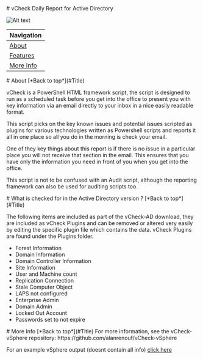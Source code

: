 <a name="Title">
# vCheck Daily Report for Active Directory

![Alt text](https://vcheck.report/samples/vCheck-AD_Screenshot.PNG "vCheck Sample")

|Navigation|
|-----------------|
|[About](#About)|
|[Features](#Features)|
|[More Info](#More)|

<a name="About">
# About
[*Back to top*](#Title)

vCheck is a PowerShell HTML framework script, the script is designed to run as a scheduled task before you get into the office to present you with key information via an email directly to your inbox in a nice easily readable format. 

This script picks on the key known issues and potential issues scripted as plugins for various technologies written as Powershell scripts and reports it all in one place so all you do in the morning is check your email.

One of they key things about this report is if there is no issue in a particular place you will not receive that section in the email. This ensures that you have only the information you need in front of you when you get into the office.

This script is not to be confused with an Audit script, although the reporting framework can also be used for auditing scripts too. 


<a name="Features">
# What is checked for in the Active Directory version ?
[*Back to top*](#Title)

The following items are included as part of the vCheck-AD download, they are included as vCheck Plugins and can be removed or altered very easily by editing the specific plugin file which contains the data. vCheck Plugins are found under the Plugins folder.

- Forest Information
- Domain Information
- Domain Controller Information
- Site Information
- User and Machine count
- Replication Connection
- Stale Computer Object
- LAPS not configured
- Enterprise Admin
- Domain Admin
- Locked Out Account
- Passwords set to not expire

<a name="More">
# More Info
[*Back to top*](#Title)
For more information, see the vCheck-vSphere repository: https://github.com/alanrenouf/vCheck-vSphere

For an example vSphere output (doesnt contain all info) [click here](https://vcheck.report/samples/vCheck-AD_Sample.html)
